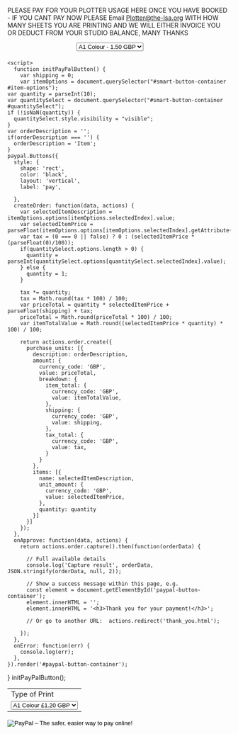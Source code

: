 
PLEASE PAY FOR YOUR PLOTTER USAGE HERE ONCE YOU HAVE BOOKED - IF YOU CANT PAY NOW PLEASE Email Plotter@the-lsa.org WITH HOW MANY SHEETS YOU ARE PRINTING AND WE WILL EITHER INVOICE YOU OR DEDUCT FROM YOUR STUDIO BALANCE, MANY THANKS

<div id="smart-button-container">
      <div style="text-align: center;">
        <div style="margin-bottom: 1.25rem;">
          <p></p>
          <select id="item-options"><option value="A1 Colour" price="1.50">A1 Colour - 1.50 GBP</option><option value="A1 B&W" price="75">A1 B&W - 75 GBP</option></select>
          <select style="visibility: hidden" id="quantitySelect"><option value="1">1</option><option value="2">2</option><option value="3">3</option><option value="4">4</option><option value="5">5</option><option value="6">6</option><option value="7">7</option><option value="8">8</option><option value="9">9</option><option value="10">10</option></select>
        </div>
      <div id="paypal-button-container"></div>
      </div>
    </div>
   
   <script src="https://www.paypal.com/sdk/js?client-id=sb&enable-funding=venmo&currency=GBP" data-sdk-integration-source="button-factory"></script>
    <script>
      function initPayPalButton() {
        var shipping = 0;
        var itemOptions = document.querySelector("#smart-button-container #item-options");
    var quantity = parseInt(10);
    var quantitySelect = document.querySelector("#smart-button-container #quantitySelect");
    if (!isNaN(quantity)) {
      quantitySelect.style.visibility = "visible";
    }
    var orderDescription = '';
    if(orderDescription === '') {
      orderDescription = 'Item';
    }
    paypal.Buttons({
      style: {
        shape: 'rect',
        color: 'black',
        layout: 'vertical',
        label: 'pay',
        
      },
      createOrder: function(data, actions) {
        var selectedItemDescription = itemOptions.options[itemOptions.selectedIndex].value;
        var selectedItemPrice = parseFloat(itemOptions.options[itemOptions.selectedIndex].getAttribute("price"));
        var tax = (0 === 0 || false) ? 0 : (selectedItemPrice * (parseFloat(0)/100));
        if(quantitySelect.options.length > 0) {
          quantity = parseInt(quantitySelect.options[quantitySelect.selectedIndex].value);
        } else {
          quantity = 1;
        }

        tax *= quantity;
        tax = Math.round(tax * 100) / 100;
        var priceTotal = quantity * selectedItemPrice + parseFloat(shipping) + tax;
        priceTotal = Math.round(priceTotal * 100) / 100;
        var itemTotalValue = Math.round((selectedItemPrice * quantity) * 100) / 100;

        return actions.order.create({
          purchase_units: [{
            description: orderDescription,
            amount: {
              currency_code: 'GBP',
              value: priceTotal,
              breakdown: {
                item_total: {
                  currency_code: 'GBP',
                  value: itemTotalValue,
                },
                shipping: {
                  currency_code: 'GBP',
                  value: shipping,
                },
                tax_total: {
                  currency_code: 'GBP',
                  value: tax,
                }
              }
            },
            items: [{
              name: selectedItemDescription,
              unit_amount: {
                currency_code: 'GBP',
                value: selectedItemPrice,
              },
              quantity: quantity
            }]
          }]
        });
      },
      onApprove: function(data, actions) {
        return actions.order.capture().then(function(orderData) {
          
          // Full available details
          console.log('Capture result', orderData, JSON.stringify(orderData, null, 2));

          // Show a success message within this page, e.g.
          const element = document.getElementById('paypal-button-container');
          element.innerHTML = '';
          element.innerHTML = '<h3>Thank you for your payment!</h3>';

          // Or go to another URL:  actions.redirect('thank_you.html');

        });
      },
      onError: function(err) {
        console.log(err);
      },
    }).render('#paypal-button-container');
  }
  initPayPalButton();
    </script>

<form target="paypal" action="https://www.paypal.com/cgi-bin/webscr" method="post">
<input type="hidden" name="cmd" value="_s-xclick">
<input type="hidden" name="hosted_button_id" value="7T42T6H2MHY3L">
<table>
<tr><td><input type="hidden" name="on0" value="Type of Print">Type of Print</td></tr><tr><td><select name="os0">
	<option value="A1 Colour">A1 Colour £1.20 GBP</option>
	<option value="A1 B&W">A1 B&W £0.45 GBP</option>
</select> </td></tr>
</table>
<input type="hidden" name="currency_code" value="GBP">
<input type="image" src="https://www.paypalobjects.com/en_GB/i/btn/btn_cart_LG.gif" border="0" name="submit" alt="PayPal – The safer, easier way to pay online!">
<img alt="" border="0" src="https://www.paypalobjects.com/en_GB/i/scr/pixel.gif" width="1" height="1">
</form>
